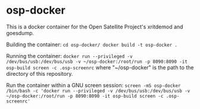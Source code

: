 # osp-docker
This is a docker container for the Open Satellite Project's xritdemod and goesdump.

Building the container:
`cd osp-docker/
docker build -t osp-docker .`

Running the container:
`docker run --privileged -v /dev/bus/usb:/dev/bus/usb -v ~/osp-docker:/root/run -p 8090:8090 -it osp-build screen -c .osp-screenrc`
where "~/osp-docker" is the path to the directory of this repository.

Run the container within a GNU screen session:
`screen -mS osp-docker /bin/bash -c 'docker run --privileged -v /dev/bus/usb:/dev/bus/usb -v ~/osp-docker:/root/run -p 8090:8090 -it osp-build screen -c .osp-screenrc'`
